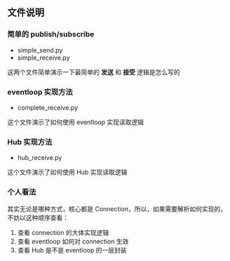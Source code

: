 ## 文件说明

### 简单的 publish/subscribe

- simple_send.py
- simple_receive.py

这两个文件简单演示一下最简单的 **发送** 和 **接受** 逻辑是怎么写的

### eventloop 实现方法

- complete_receive.py

这个文件演示了如何使用 eventloop 实现读取逻辑

### Hub 实现方法

- hub_receive.py

这个文件演示了如何使用 Hub 实现读取逻辑

### 个人看法

其实无论是哪种方式，核心都是 Connection，所以，如果需要解析如何实现的，不妨以这种顺序查看：

1. 查看 connection 的大体实现逻辑
2. 查看 eventloop 如何对 connection 生效
3. 查看 Hub 是不是 eventloop 的一层封装

